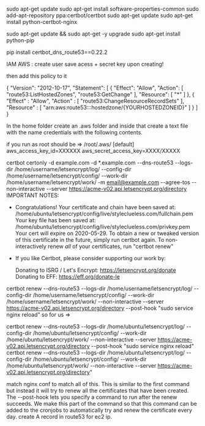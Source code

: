 sudo apt-get update
sudo apt-get install software-properties-common
sudo add-apt-repository ppa:certbot/certbot
sudo apt-get update
sudo apt-get install python-certbot-nginx


sudo apt-get update && sudo apt-get -y upgrade
sudo apt-get install python-pip


pip install certbot_dns_route53==0.22.2



IAM AWS : 
create user 
save acess + secret key upon creating!

then add this policy to it 

{
    "Version": "2012-10-17",
    "Statement": [
        {
            "Effect": "Allow",
            "Action": [
                "route53:ListHostedZones",
                "route53:GetChange"
            ],
            "Resource": [
                "*"
            ]
        },
        {
            "Effect" : "Allow",
            "Action" : [
                "route53:ChangeResourceRecordSets"
            ],
            "Resource" : [
                "arn:aws:route53:::hostedzone/{YOURHOSTEDZONEID}"
            ]
        }
    ]
}


In the home folder create an .aws
 folder and inside that create a text file with the name 
 credentials with the following contents.
 
 if you run as root should be => /root/.aws/
[default]
aws_access_key_id=XXXXXX
aws_secret_access_key=XXXX/XXXXX

certbot certonly -d example.com -d *.example.com --dns-route53 --logs-dir /home/username/letsencrypt/log/ --config-dir /home/username/letsencrypt/config/ --work-dir /home/username/letsencrypt/work/ -m email@example.com --agree-tos --non-interactive --server https://acme-v02.api.letsencrypt.org/directory
IMPORTANT NOTES:
 - Congratulations! Your certificate and chain have been saved at:
   /home/ubuntu/letsencrypt/config/live/styleclueless.com/fullchain.pem
   Your key file has been saved at:
   /home/ubuntu/letsencrypt/config/live/styleclueless.com/privkey.pem
   Your cert will expire on 2020-05-29. To obtain a new or tweaked
   version of this certificate in the future, simply run certbot
   again. To non-interactively renew *all* of your certificates, run
   "certbot renew"
 - If you like Certbot, please consider supporting our work by:

   Donating to ISRG / Let's Encrypt:   https://letsencrypt.org/donate
   Donating to EFF:                    https://eff.org/donate-le


certbot renew --dns-route53 --logs-dir /home/username/letsencrypt/log/ --config-dir /home/username/letsencrypt/config/ --work-dir /home/username/letsencrypt/work/ --non-interactive --server https://acme-v02.api.letsencrypt.org/directory --post-hook "sudo service nginx reload"
so for us =>

certbot renew --dns-route53 --logs-dir /home/ubuntu/letsencrypt/log/ --config-dir /home/ubuntu/letsencrypt/config/ --work-dir /home/ubuntu/letsencrypt/work/ --non-interactive --server https://acme-v02.api.letsencrypt.org/directory --post-hook "sudo service nginx reload"
certbot renew --dns-route53 --logs-dir /home/ubuntu/letsencrypt/log/ --config-dir /home/ubuntu/letsencrypt/config/ --work-dir /home/ubuntu/letsencrypt/work/ --non-interactive --server https://acme-v02.api.letsencrypt.org/directory"

match nginx conf to match all of this.
This is similar to the first command but instead it will try to renew all the certificates that have been created. The --post-hook lets you specify a command to run after the renew succeeds. We make this part of the command so that this command can be added to the cronjobs to automatically try and renew the certificate every day. 
create A record in route53 for ec2 ip. 


